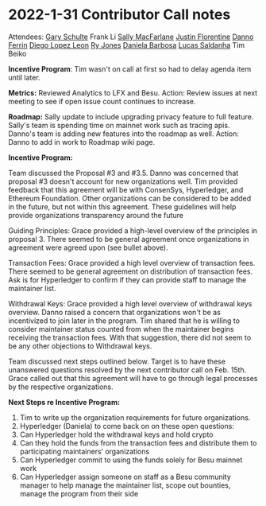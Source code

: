 # 2022-1-31 Contributor Call notes

Attendees: [Gary Schulte](https://lf-hyperledger.atlassian.net/wiki/people/6047b948b020eb00684030b6?ref=confluence) Frank Li [Sally MacFarlane](https://lf-hyperledger.atlassian.net/wiki/people/5a98a5f381617c2a79536306?ref=confluence) [Justin Florentine](https://lf-hyperledger.atlassian.net/wiki/people/712020:71871f91-9632-4415-9d78-780eb53fd275?ref=confluence) [Danno Ferrin](https://lf-hyperledger.atlassian.net/wiki/people/5b7f2d80c4e4892a5b789551?ref=confluence) [Diego Lopez Leon](https://lf-hyperledger.atlassian.net/wiki/people/557058:19da2f91-70fa-497e-bf19-8ae7684f93a8?ref=confluence) [Ry Jones](https://lf-hyperledger.atlassian.net/wiki/people/557058:078cecfc-fb17-4d9a-8759-b5b74efa6850?ref=confluence) [Daniela Barbosa](https://lf-hyperledger.atlassian.net/wiki/people/5c0f0d72470dea35d6935354?ref=confluence) [Lucas Saldanha](https://lf-hyperledger.atlassian.net/wiki/people/557058:0d633bf4-2ffe-43aa-9885-fc8f4eb766fd?ref=confluence) Tim Beiko

**Incentive Program**: Tim wasn't on call at first so had to delay agenda item until later.

**Metrics:** Reviewed Analytics to LFX and Besu. Action: Review issues at next meeting to see if open issue count continues to increase.

**Roadmap:** Sally update to include upgrading privacy feature to full feature. Sally's team is spending time on mainnet work such as tracing apis. Danno's team is adding new features into the roadmap as well. Action: Danno to add in work to Roadmap wiki page.

**Incentive Program:**

Team discussed the Proposal #3 and #3.5. Danno was concerned that proposal #3 doesn't account for new organizations well. Tim provided feedback that this agreement will be with ConsenSys, Hyperledger, and Ethereum Foundation. Other organizations can be considered to be added in the future, but not within this agreement. These guidelines will help provide organizations transparency around the future 

Guiding Principles: Grace provided a high-level overview of the principles in proposal 3. There seemed to be general agreement once organizations in agreement were agreed upon (see bullet above). 

Transaction Fees: Grace provided a high level overview of transaction fees. There seemed to be general agreement on distribution of transaction fees. Ask is for Hyperledger to confirm if they can provide staff to manage the maintainer list. 

Withdrawal Keys: Grace provided a high level overview of withdrawal keys overview. Danno raised a concern that organizations won't be as incentivized to join later in the program. Tim shared that he is willing to consider maintainer status counted from when the maintainer begins receiving the transaction fees. With that suggestion, there did not seem to be any other objections to Withdrawal keys.

Team discussed next steps outlined below. Target is to have these unanswered questions resolved by the next contributor call on Feb. 15th. Grace called out that this agreement will have to go through legal processes by the respective organizations. 

**Next Steps re Incentive Program:**

1. Tim to write up the organization requirements for future organizations.
2. Hyperledger (Daniela) to come back on on these open questions:
  1. Can Hyperledger hold the withdrawal keys and hold crypto
  2. Can they hold the funds from the transaction fees and distribute them to participating maintainers’ organizations
  3. Can Hyperledger commit to using the funds solely for Besu mainnet work
  4. Can Hyperledger assign someone on staff as a Besu community manager to help manage the maintainer list, scope out bounties, manage the program from their side